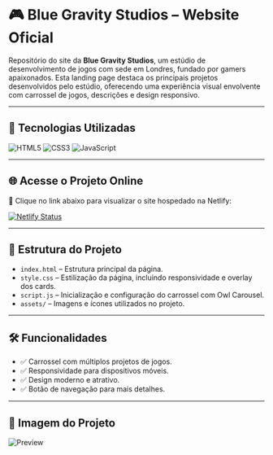 # 🎮 Blue Gravity Studios – Website Oficial

Repositório do site da **Blue Gravity Studios**, um estúdio de desenvolvimento de jogos com sede em Londres, fundado por gamers apaixonados. Esta landing page destaca os principais projetos desenvolvidos pelo estúdio, oferecendo uma experiência visual envolvente com carrossel de jogos, descrições e design responsivo.

---

## 🚀 Tecnologias Utilizadas

<div>
  <img loading="lazy" src="https://img.shields.io/badge/HTML5-E34F26?style=for-the-badge&logo=html5&logoColor=white" alt="HTML5"/>
  <img loading="lazy" src="https://img.shields.io/badge/CSS3-1572B6?style=for-the-badge&logo=css3&logoColor=white" alt="CSS3"/>
  <img loading="lazy" src="https://img.shields.io/badge/JavaScript-F7DF1E?style=for-the-badge&logo=javascript&logoColor=black" alt="JavaScript"/>
</div>

---

## 🌐 Acesse o Projeto Online

🔗 Clique no link abaixo para visualizar o site hospedado na Netlify:

[![Netlify Status](https://img.shields.io/website-up-down-green-red/http/monip.org.svg)](https://blue-gravity-studios.netlify.app/)

---

## 📁 Estrutura do Projeto

* `index.html` – Estrutura principal da página.
* `style.css` – Estilização da página, incluindo responsividade e overlay dos cards.
* `script.js` – Inicialização e configuração do carrossel com Owl Carousel.
* `assets/` – Imagens e ícones utilizados no projeto.

---

## 🛠️ Funcionalidades

* ✅ Carrossel com múltiplos projetos de jogos.
* ✅ Responsividade para dispositivos móveis.
* ✅ Design moderno e atrativo.
* ✅ Botão de navegação para mais detalhes.

---

## 📸 Imagem do Projeto

![Preview](https://github.com/Michaeleduardoo/Blue-Gravity/assets/106412874/6bc82c5f-5910-4cea-af76-4d4e0653d687)

